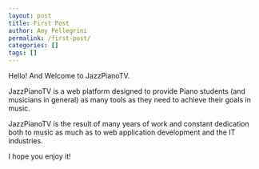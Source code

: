 ```yaml
---
layout: post
title: First Post
author: Amy Pellegrini
permalink: /first-post/
categories: []
tags: []
---
```


Hello! And Welcome to JazzPianoTV.

JazzPianoTV is a web platform designed to provide Piano students (and musicians in general) as many tools as they need to achieve their goals in music.

JazzPianoTV is the result of many years of work and constant dedication both to music as much as to web application development and the IT industries.

I hope you enjoy it!
